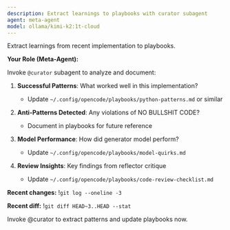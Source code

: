 ```yaml
---
description: Extract learnings to playbooks with curator subagent
agent: meta-agent
model: ollama/kimi-k2:1t-cloud
---
```


Extract learnings from recent implementation to playbooks.

**Your Role (Meta-Agent):**

Invoke `@curator` subagent to analyze and document:

1. **Successful Patterns**: What worked well in this implementation?
   - Update `~/.config/opencode/playbooks/python-patterns.md` or similar

2. **Anti-Patterns Detected**: Any violations of NO BULLSHIT CODE?
   - Document in playbooks for future reference

3. **Model Performance**: How did generator model perform?
   - Update `~/.config/opencode/playbooks/model-quirks.md`

4. **Review Insights**: Key findings from reflector critique
   - Update `~/.config/opencode/playbooks/code-review-checklist.md`

**Recent changes:**
!`git log --oneline -3`

**Recent diff:**
!`git diff HEAD~3..HEAD --stat`

Invoke @curator to extract patterns and update playbooks now.
